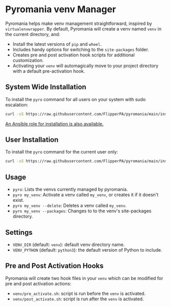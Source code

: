 # Pyromania venv Manager

Pyromania helps make venv management straightforward, inspired by `virtualenvwrapper`. By default, Pyromania will create a venv named `venv` in the current directory, and:

* Install the latest versions of `pip` and `wheel`.
* Includes handy options for switching to the `site-packages` folder.
* Creates pre and post activation hook scripts for additional customization.
* Activating your `venv` will automagically move to your project directory with a default pre-activation hook.

## System Wide Installation

To install the `pyro` command for all users on your system with sudo escalation:

```bash
curl -sS https://raw.githubusercontent.com/FlipperPA/pyromania/main/install-sudo.sh | sh
```

[An Ansible role for installation is also available.](https://github.com/FlipperPA/pyromania/tree/main/ansible-role-install)

## User Installation

To install the `pyro` command for the current user only:

```bash
curl -sS https://raw.githubusercontent.com/FlipperPA/pyromania/main/install.sh | sh
```

## Usage

* `pyro`: Lists the venvs currently managed by pyromania.
* `pyro my_venv`: Activate a venv called `my_venv`, or creates it if it doesn't exist.
* `pyro my_venv --delete`: Deletes a venv called `my_venv`.
* `pyro my_venv --packages`: Changes to to the venv's site-packages directory.

## Settings

* `VENV_DIR` (default: `venv`): default venv directory name.
* `VENV_PYTHON` (default: `python3`): the default version of Python to include.

## Pre and Post Activation Hooks

Pyromania will create two hook files in your `venv` which can be modified for pre and post activation actions:

* `venv/pre_activate.sh`: script is run before the `venv` is activated.
* `venv/post_activate.sh`: script is run after the `venv` is activated.
